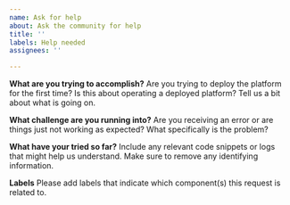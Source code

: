 ```yaml
---
name: Ask for help
about: Ask the community for help
title: ''
labels: Help needed
assignees: ''

---
```


**What are you trying to accomplish?**
Are you trying to deploy the platform for the first time?
Is this about operating a deployed platform?
Tell us a bit about what is going on.

**What challenge are you running into?**
Are you receiving an error or are things just not working as expected?
What specifically is the problem?

**What have your tried so far?**
Include any relevant code snippets or logs that might help us understand.
Make sure to remove any identifying information. 

**Labels**
Please add labels that indicate which component(s) this request is related to.
